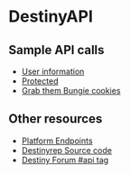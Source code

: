 DestinyAPI
==========

## Sample API calls

* [User information](http://wiki.destinypublic.com/User-Information)
* [Protected](http://wiki.destinypublic.com/Protected-API-calls)
* [Grab them Bungie cookies](http://wiki.destinypublic.com/Bungie-Cookies)

## Other resources
* [Platform Endpoints](https://github.com/SargoDarya/bungie-platform/blob/develop/endpoints.txt)
* [Destinyrep Source code](https://github.com/pandapaul/destiny)
* [Destiny Forum #api tag](http://www.bungie.com/en/Forum/Topics/0/1/0/api)